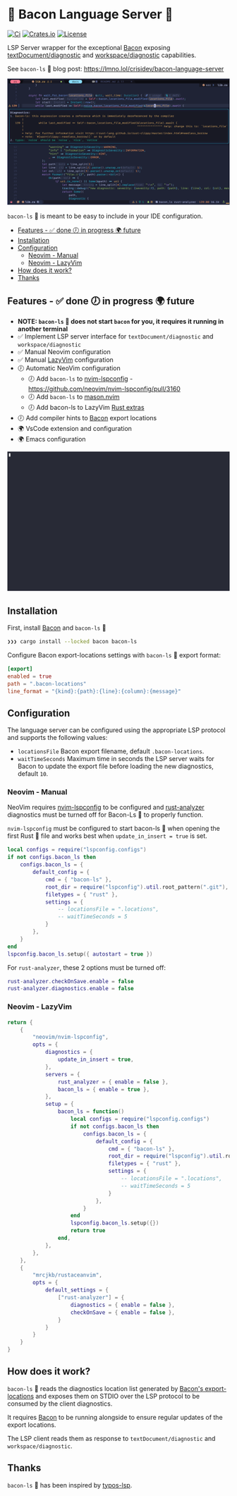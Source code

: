 # 🐽 Bacon Language Server 🐽
[![Ci](https://img.shields.io/github/actions/workflow/status/crisidev/bacon-ls/test.yml?style=for-the-badge)](https://github.com/crisidev/bacon-ls/actions?query=workflow%3Atest)
[![Crates.io](https://img.shields.io/crates/v/bacon-ls?style=for-the-badge)](https://crates.io/crates/bacon-ls)
[![License](https://img.shields.io/badge/license-MIT-blue?style=for-the-badge)](https://github.com/crisidev/bacon-ls/blob/main/LICENSE)

LSP Server wrapper for the exceptional [Bacon](https://dystroy.org/bacon/) exposing [textDocument/diagnostic](https://microsoft.github.io/language-server-protocol/specification#textDocument_diagnostic) and [workspace/diagnostic](https://microsoft.github.io/language-server-protocol/specification#workspace_diagnostic) capabilities.

See `bacon-ls` 🐽 blog post: https://lmno.lol/crisidev/bacon-language-server

![Bacon screenshot](./screenshot.png)

`bacon-ls` 🐽 is meant to be easy to include in your IDE configuration.

<!-- vim-markdown-toc Marked -->

* [Features - ✅ done 🕖 in progress 🌍 future](#features---✅-done-🕖-in-progress-🌍-future)
* [Installation](#installation)
* [Configuration](#configuration)
    * [Neovim - Manual](#neovim---manual)
    * [Neovim - LazyVim](#neovim---lazyvim)
* [How does it work?](#how-does-it-work?)
* [Thanks](#thanks)

<!-- vim-markdown-toc -->

## Features - ✅ done 🕖 in progress 🌍 future

- **NOTE: `bacon-ls` 🐽 does not start `bacon` for you, it requires it running in another terminal**
- ✅ Implement LSP server interface for `textDocument/diagnostic` and `workspace/diagnostic` 
- ✅ Manual Neovim configuration
- ✅ Manual [LazyVim](https://www.lazyvim.org) configuration
- 🕖 Automatic NeoVim configuration
    - 🕖 Add `bacon-ls` to [nvim-lspconfig](https://github.com/neovim/nvim-lspconfig/) - https://github.com/neovim/nvim-lspconfig/pull/3160 
    - 🕖 Add `bacon-ls` to [mason.nvim](https://github.com/williamboman/mason.nvim) 
    - 🕖 Add bacon-ls to LazyVim [Rust extras](https://github.com/LazyVim/LazyVim/blob/main/lua/lazyvim/plugins/extras/lang/rust.lua)
- 🕖 Add compiler hints to [Bacon](https://dystroy.org/bacon/) export locations
- 🌍 VsCode extension and configuration
- 🌍 Emacs configuration

![Bacon gif](./bacon-ls.gif)
## Installation

First, install [Bacon](https://dystroy.org/bacon/#installation) and `bacon-ls` 🐽

```bash
❯❯❯ cargo install --locked bacon bacon-ls
```

Configure Bacon export-locations settings with `bacon-ls` 🐽 export format:

```toml
[export]
enabled = true
path = ".bacon-locations"
line_format = "{kind}:{path}:{line}:{column}:{message}"
```

## Configuration
The language server can be configured using the appropriate LSP protocol and
supports the following values:

* `locationsFile` Bacon export filename, default `.bacon-locations`.
* `waitTimeSeconds` Maximum time in seconds the LSP server waits for Bacon to 
update the export file before loading the new diagnostics, default `10`.
### Neovim - Manual

NeoVim requires [nvim-lspconfig](https://github.com/neovim/nvim-lspconfig/) to be configured 
and [rust-analyzer](https://rust-analyzer.github.io/) diagnostics must be turned off for Bacon-Ls 🐽 
to properly function.

`nvim-lspconfig` must be configured to start bacon-ls 🐽 when opening
the first Rust 🦀 file and works best when `update_in_insert = true`
is set.

```lua
local configs = require("lspconfig.configs")
if not configs.bacon_ls then
    configs.bacon_ls = {
        default_config = {
            cmd = { "bacon-ls" },
            root_dir = require("lspconfig").util.root_pattern(".git"),
            filetypes = { "rust" },
            settings = {
                -- locationsFile = ".locations",
                -- waitTimeSeconds = 5
            }
        },
    }
end
lspconfig.bacon_ls.setup({ autostart = true })
```

For `rust-analyzer`, these 2 options must be turned off:

```lua
rust-analyzer.checkOnSave.enable = false
rust-analyzer.diagnostics.enable = false
```

### Neovim - LazyVim 
```lua
return {
    {
        "neovim/nvim-lspconfig",
        opts = {
            diagnostics = {
                update_in_insert = true,
            },
            servers = {
                rust_analyzer = { enable = false },
                bacon_ls = { enable = true },
            },
            setup = {
                bacon_ls = function()
                    local configs = require("lspconfig.configs")
                    if not configs.bacon_ls then
                        configs.bacon_ls = {
                            default_config = {
                                cmd = { "bacon-ls" },
                                root_dir = require("lspconfig").util.root_pattern(".git"),
                                filetypes = { "rust" },
                                settings = {
                                    -- locationsFile = ".locations",
                                    -- waitTimeSeconds = 5
                                }
                            },
                        }
                    end
                    lspconfig.bacon_ls.setup({})
                    return true
                end,
            },
        },
    },
    {
        "mrcjkb/rustaceanvim",
        opts = {
            default_settings = {
                ["rust-analyzer"] = { 
                    diagnostics = { enable = false },
                    checkOnSave = { enable = false },
                }
            }
        }
    }
}
```
## How does it work?

`bacon-ls` 🐽 reads the diagnostics location list generated
by [Bacon's export-locations](https://dystroy.org/bacon/config/#export-locations) 
and exposes them on STDIO over the LSP protocol to be consumed
by the client diagnostics.

It requires [Bacon](https://dystroy.org/bacon/) to be running alongside 
to ensure regular updates of the export locations.

The LSP client reads them as response to `textDocument/diagnostic` and `workspace/diagnostic`.

## Thanks
`bacon-ls` 🐽 has been inspired by [typos-lsp](https://github.com/tekumara/typos-lsp).
